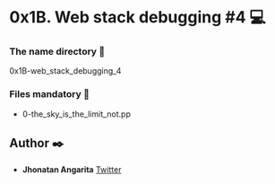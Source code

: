 # 0x1B. Web stack debugging #4 :computer:

### The name directory :file_folder:

0x1B-web_stack_debugging_4

### Files mandatory :page_facing_up:

* 0-the_sky_is_the_limit_not.pp

## Author :black_nib:

* **Jhonatan Angarita**
  	     		[Twitter](https://twitter.com/Alejandro_Angar)